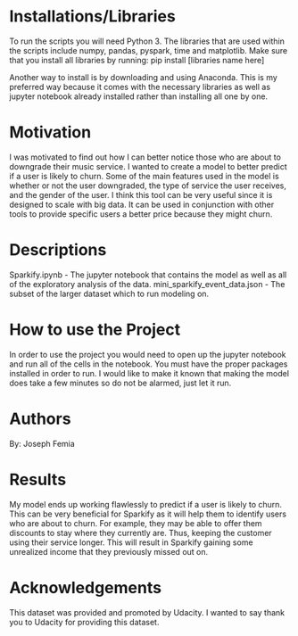 # Installations/Libraries
To run the scripts you will need Python 3. The libraries that are used within the scripts include numpy, pandas, pyspark, time and matplotlib. Make sure that you install all libraries by running: pip install [libraries name here]

Another way to install is by downloading and using Anaconda. This is my preferred way because it comes with the necessary libraries as well as jupyter notebook already installed rather than installing all one by one.

# Motivation
I was motivated to find out how I can better notice those who are about to downgrade their music service. I wanted to create a model to better predict if a user is likely to churn. Some of the main features used in the model is whether or not the user downgraded, the type of service the user receives, and the gender of the user. I think this tool can be very useful since it is designed to scale with big data. It can be used in conjunction with other tools to provide specific users a better price because they might churn.

# Descriptions
Sparkify.ipynb - The jupyter notebook that contains the model as well as all of the exploratory analysis of the data.
mini_sparkify_event_data.json - The subset of the larger dataset which to run modeling on.

# How to use the Project
In order to use the project you would need to open up the jupyter notebook and run all of the cells in the notebook. You must have the proper packages installed in order to run. I would like to make it known that making the model does take a few minutes so do not be alarmed, just let it run.

# Authors
By: Joseph Femia

# Results
My model ends up working flawlessly to predict if a user is likely to churn. This can be very beneficial for Sparkify as it will help them to identify users who are about to churn. For example, they may be able to offer them discounts to stay where they currently are. Thus, keeping the customer using their service longer. This will result in Sparkify gaining some unrealized income that they previously missed out on.

# Acknowledgements
This dataset was provided and promoted by Udacity. I wanted to say thank you to Udacity for providing this dataset.
